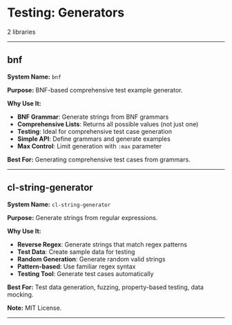 # Testing: Generators

2 libraries

---

## bnf

**System Name:** `bnf`

**Purpose:** BNF-based comprehensive test example generator.

**Why Use It:**
- **BNF Grammar**: Generate strings from BNF grammars
- **Comprehensive Lists**: Returns all possible values (not just one)
- **Testing**: Ideal for comprehensive test case generation
- **Simple API**: Define grammars and generate examples
- **Max Control**: Limit generation with `:max` parameter

**Best For:** Generating comprehensive test cases from grammars.

---


## cl-string-generator

**System Name:** `cl-string-generator`

**Purpose:** Generate strings from regular expressions.

**Why Use It:**
- **Reverse Regex**: Generate strings that match regex patterns
- **Test Data**: Create sample data for testing
- **Random Generation**: Generate random valid strings
- **Pattern-based**: Use familiar regex syntax
- **Testing Tool**: Generate test cases automatically

**Best For:** Test data generation, fuzzing, property-based testing, data mocking.

**Note:** MIT License.

---


